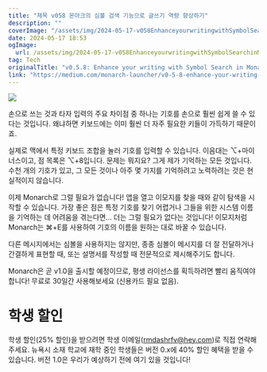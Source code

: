 ```yaml
---
title: "제목 v058 몬아크의 심볼 검색 기능으로 글쓰기 역량 향상하기"
description: ""
coverImage: "/assets/img/2024-05-17-v058EnhanceyourwritingwithSymbolSearchinMonarch_0.png"
date: 2024-05-17 18:53
ogImage:
  url: /assets/img/2024-05-17-v058EnhanceyourwritingwithSymbolSearchinMonarch_0.png
tag: Tech
originalTitle: "v0.5.8: Enhance your writing with Symbol Search in Monarch"
link: "https://medium.com/monarch-launcher/v0-5-8-enhance-your-writing-with-symbol-search-in-monarch-44cedf453532"
---
```


<img src="/assets/img/2024-05-17-v058EnhanceyourwritingwithSymbolSearchinMonarch_0.png" />

손으로 쓰는 것과 타자 입력의 주요 차이점 중 하나는 기호를 손으로 훨씬 쉽게 쓸 수 있다는 것입니다. 왜냐하면 키보드에는 이미 훨씬 더 자주 필요한 키들이 가득하기 때문이죠.

실제로 맥에서 특정 키보드 조합을 눌러 기호를 입력할 수 있습니다. 이음대는 ⌥+마이너스이고, 점 목록은 ⌥+8입니다. 문제는 뭐지요? 그게 제가 기억하는 모든 것입니다. 수천 개의 기호가 있고, 그 모든 것이나 아주 몇 가지를 기억하려고 노력하려는 것은 현실적이지 않습니다.

이제 Monarch로 그럴 필요가 없습니다! 앱을 열고 이모지를 찾을 때와 같이 탐색을 시작할 수 있습니다. 가장 좋은 점은 특정 기호를 찾기 어렵거나 그들을 위한 시스템 이름을 기억하는 데 어려움을 겪는다면... 더는 그럴 필요가 없다는 것입니다! 이모지처럼 Monarch는 ⌘+E를 사용하여 기호의 이름을 원하는 대로 바꿀 수 있습니다.

<div class="content-ad"></div>

다른 메시지에서는 심볼을 사용하지는 않지만, 종종 심볼이 메시지를 더 잘 전달하거나 간결하게 표현할 때, 또는 설명서를 작성할 때 전문적으로 제시해주기도 합니다.

Monarch은 곧 v1.0을 출시할 예정이므로, 평생 라이선스를 획득하려면 빨리 움직여야 합니다! 무료로 30일간 사용해보세요 (신용카드 필요 없음).

# 학생 할인

학생 할인(25% 할인)을 받으려면 학생 이메일(rmdashrfv@hey.com)로 직접 연락해주세요. 뉴욕시 소재 학교에 재학 중인 학생들은 버전 0.x에 40% 할인 혜택을 받을 수 있습니다. 버전 1.0은 우리가 예상하기 전에 여기 있을 것입니다!
